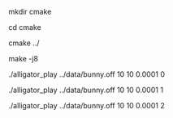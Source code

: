 mkdir cmake

cd cmake

cmake ../

make -j8

./alligator_play ../data/bunny.off 10 10 0.0001 0

./alligator_play ../data/bunny.off 10 10 0.0001 1

./alligator_play ../data/bunny.off 10 10 0.0001 2